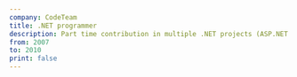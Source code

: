 ```yaml
---
company: CodeTeam
title: .NET programmer
description: Part time contribution in multiple .NET projects (ASP.NET WebForms, Windows.Forms, SQL Server)
from: 2007
to: 2010
print: false
---
```

